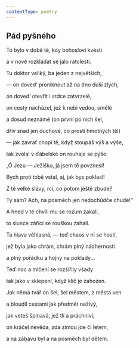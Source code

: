 ```yaml
---
contentType: poetry
---
```


<section>

## Pád pyšného

To bylo v době té, kdy bohosloví kvésti

a v nové rozkládat se jalo ratolesti.

Tu doktor veliký, ba jeden z největších,

— on doved’ proniknout až na dno duší zlých,

on doved’ otevřít i srdce zatvrzelé,

on cesty nacházel, jež k nebi vedou, smělé

a dosud neznámé (on první po nich šel,

dřív snad jen duchové, co prosti hmotných těl)

— jak závrať chopí tě, když stoupáš výš a výše,

tak zvolal v ďábelské on rouhaje se pýše:

„Ó Jezu — Ježíšku, já jsem tě povznesl!

Bych proti tobě vstal, aj, jak bys poklesl!

Z té velké slávy, rci, co potom ještě zbude?

Ty sám? Ach, na posměch jen nedochůdče chudé!“

A hned v té chvíli mu se rozum zakalí,

to slunce zářící se rouškou zahalí.

Ta hlava věhlasná, — teď chaos v ní se hostí,

jež byla jako chrám, chrám plný nádhernosti

a plný pořádku a hojný na poklady...

Teď noc a mlčení se rozšířily všady

tak jako v sklepení, když klíč je zahozen.

Jak němá tvář on šel, šel městem, z města ven

a bloudil cestami jak předmět neživý,

jak veteš špinavá, jež tlí a práchniví;

on kráčel nevěda, zda zimou jde či letem,

a na zábavu byl a na posměch byl dětem.

</section>
